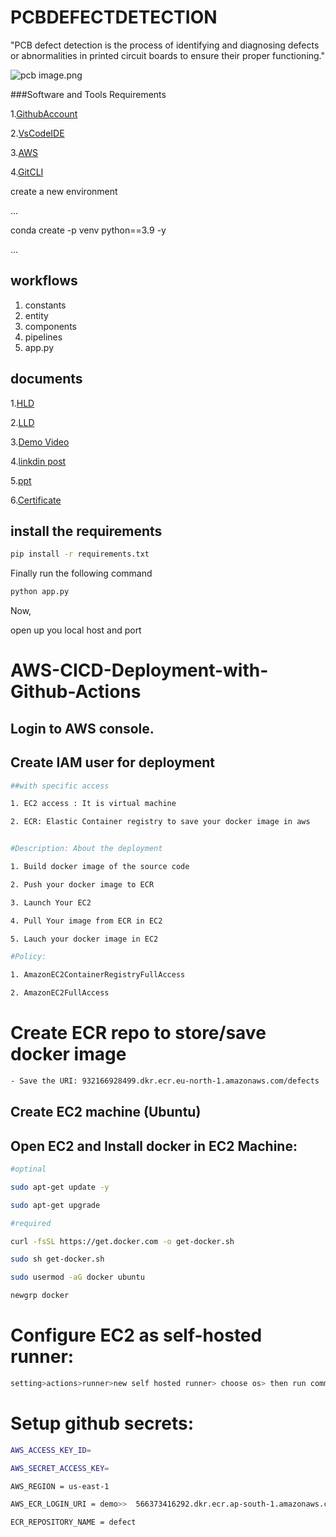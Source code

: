 # PCBDEFECTDETECTION
"PCB defect detection is the process of identifying and diagnosing defects or abnormalities in printed circuit boards to ensure their proper functioning."

![pcb image.png]()

###Software and Tools Requirements

  1.[GithubAccount](https://github.com/)

  2.[VsCodeIDE](https://code.visualstudio.com/)

  3.[AWS](https://aws.amazon.com/)
  
  4.[GitCLI](https://git-scm.com/)


create a new environment

...

conda create -p venv python==3.9 -y

...

## workflows

1. constants
2. entity
3. components
4. pipelines
5. app.py


## documents

  1.[HLD](https://docs.google.com/document/d/1OS3zzAG1LO1a07mIAmsM9C_qeLKqbcPq/edit?usp=sharing&ouid=110561493789800648225&rtpof=true&sd=true)
  
  2.[LLD](https://docs.google.com/document/d/1wmQfv0crz9z-KijJJ4ERBJ08BUUUA0PD/edit?usp=sharing&ouid=110561493789800648225&rtpof=true&sd=true)
  
  3.[Demo Video](https://drive.google.com/file/d/1-ibVkFwmwXlTjuxB7NLigjc5gFJZlsfG/view?usp=sharing)
  
  4.[linkdin post](https://www.linkedin.com/posts/mounika-avadutha-3592731aa_pcbprinted-circuit-board-fault-detection-activity-7127870306966278144-GoPO?utm_source=share&utm_medium=member_desktop)
  
  5.[ppt](https://docs.google.com/presentation/d/1ItuVg0Lj_wDuIsszKcjCL0ypCAGTsyF2/edit?usp=sharing&ouid=110561493789800648225&rtpof=true&sd=true)

  6.[Certificate](https://drive.google.com/file/d/1L3KTVhYwQTBp0PLIKHOeMGeIyLV8giZU/view?usp=sharing)


## install the requirements
```bash
pip install -r requirements.txt
``````
Finally run the following command

```bash
python app.py
``````
Now,

open up you local host and port

# AWS-CICD-Deployment-with-Github-Actions
##  Login to AWS console.
##  Create IAM user for deployment
```bash
##with specific access

1. EC2 access : It is virtual machine

2. ECR: Elastic Container registry to save your docker image in aws


#Description: About the deployment

1. Build docker image of the source code

2. Push your docker image to ECR

3. Launch Your EC2 

4. Pull Your image from ECR in EC2

5. Lauch your docker image in EC2

#Policy:

1. AmazonEC2ContainerRegistryFullAccess

2. AmazonEC2FullAccess
``````

# Create ECR repo to store/save docker image
```bash
- Save the URI: 932166928499.dkr.ecr.eu-north-1.amazonaws.com/defects
``````
## Create EC2 machine (Ubuntu)
## Open EC2 and Install docker in EC2 Machine:
```bash
#optinal

sudo apt-get update -y

sudo apt-get upgrade

#required

curl -fsSL https://get.docker.com -o get-docker.sh

sudo sh get-docker.sh

sudo usermod -aG docker ubuntu

newgrp docker
``````

# Configure EC2 as self-hosted runner:
```bash
setting>actions>runner>new self hosted runner> choose os> then run command one by one
``````
# Setup github secrets:
```bash
AWS_ACCESS_KEY_ID=

AWS_SECRET_ACCESS_KEY=

AWS_REGION = us-east-1

AWS_ECR_LOGIN_URI = demo>>  566373416292.dkr.ecr.ap-south-1.amazonaws.com/defect

ECR_REPOSITORY_NAME = defect
``````



